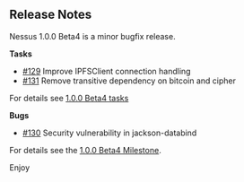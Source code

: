 Release Notes
-------------------

Nessus 1.0.0 Beta4 is a minor bugfix release.   
 
**Tasks**

* [#129][129] Improve IPFSClient connection handling
* [#131][131] Remove transitive dependency on bitcoin and cipher

For details see [1.0.0 Beta4 tasks](https://github.com/jboss-fuse/nessus/issues?q=milestone%3A"1.0.0+Beta4"+label%3Atask)

**Bugs**

* [#130][130] Security vulnerability in jackson-databind

For details see the [1.0.0 Beta4 Milestone](https://github.com/jboss-fuse/nessus/issues?q=milestone%3A%221.0.0+Beta4%22).

Enjoy

[129]: https://github.com/jboss-fuse/nessus/issues/129
[131]: https://github.com/jboss-fuse/nessus/issues/131
[130]: https://github.com/jboss-fuse/nessus/issues/130

